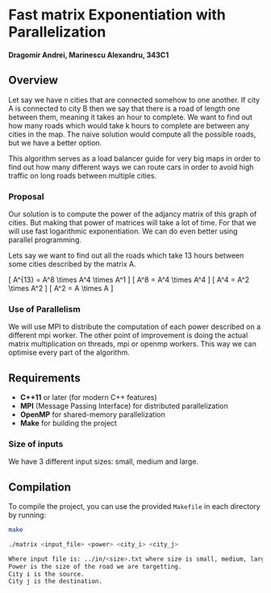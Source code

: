 # Fast matrix Exponentiation with Parallelization

#### Dragomir Andrei, Marinescu Alexandru, 343C1

## Overview

Let say we have n cities that are connected somehow to one another. If city A is connected to city B then we say that there is a road of length one between them, meaning it takes an hour to complete. We want to find out how many roads which would take k hours to complete are between any cities in the map. The naive solution would compute all the possible roads, but we have a better option.

This algorithm serves as a load balancer guide for very big maps in order to find out how many different ways we can route cars in order to avoid high traffic on long roads between multiple cities.

### Proposal

Our solution is to compute the power of the adjancy matrix of this graph of cities. But making that power of matrices will take a lot of time. For that we will use fast logarithmic exponentiation. We can do even better using parallel programming.

Lets say we want to find out all the roads which take 13 hours between some cities described by the matrix A.

\[
A^{13} = A^8 \times A^4 \times A^1
\]
\[
A^8 = A^4 \times A^4
\]
\[
A^4 = A^2 \times A^2
\]
\[
A^2 = A \times A
\]

### Use of Parallelism

We will use MPI to distribute the computation of each power described on a different mpi worker. The other point of improvement is doing the actual matrix multiplication on threads, mpi or openmp workers. This way we can optimise every part of the algorithm.

## Requirements

- **C++11** or later (for modern C++ features)
- **MPI** (Message Passing Interface) for distributed parallelization
- **OpenMP** for shared-memory parallelization
- **Make** for building the project

### Size of inputs

We have 3 different input sizes: small, medium and large.

## Compilation

To compile the project, you can use the provided `Makefile` in each directory by running:

```bash
make
```

```bash
./matrix <input_file> <power> <city_i> <city_j>
```

```bash
Where input file is: ../in/<size>.txt where size is small, medium, large.
Power is the size of the road we are targetting.
City i is the source.
City j is the destination.
```
